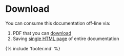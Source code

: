 # Download

You can consume this documentation off-line via:

1. PDF that you can [download](../docs.pdf)
2. Saving [single HTML page](../print_page) of entire documentation

{% include 'footer.md' %}